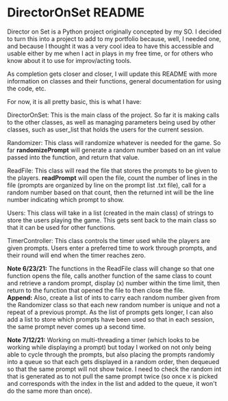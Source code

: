 # DirectorOnSet README
Director on Set is a Python project originally concepted by my SO. I decided to turn this into a project to add to my portfolio because, well, I needed one, and because I thought it was a very cool idea to have this accessible and usable either by me when I act in plays in my free time, or for others who know about it to use for improv/acting tools.

As completion gets closer and closer, I will update this README with more information on classes and their functions, general documentation for using the code, etc.

For now, it is all pretty basic, this is what I have:

DirectorOnSet:
  This is the main class of the project. So far it is making calls to the other classes, as well as managing parameters being used by other classes, such as user_list that holds the users for the current session.
  
Randomizer:
  This class will randomize whatever is needed for the game. So far <b>randomizePrompt</b> will generate a random number based on an int value passed into the function, and return that value.
  
ReadFile:
   This class will read the file that stores the prompts to be given to the players. <b>readPrompt</b> will open the file, count the number of lines in the file (prompts are organized by line on the prompt list .txt file), call for a random number based on that count, then the returned int will be the line number indicating which prompt to show.
   
Users:
  This class will take in a list (created in the main class) of strings to store the users playing the game. This gets sent back to the main class so that it can be used for other functions.
  
TimerController:
  This class controls the timer used while the players are given prompts. Users enter a preferred time to work through prompts, and their round will end when the timer reaches zero.
  
  <b>Note 6/23/21:</b> The functions in the ReadFile class will change so that one function opens the file, calls another function of the same class to count and retrieve a random prompt, display (x) number within the time limit, then return to the function that opened the file to then close the file.</br>
  <b>Append:</b> Also, create a list of ints to carry each random number given from the Randomizer class so that each new random number is unique and not a repeat of a previous prompt. As the list of prompts gets longer, I can also add a list to store which prompts have been used so that in each session, the same prompt never comes up a second time.
  
  <b>Note 7/12/21:</b> Working on multi-threading a timer (which looks to be working while displaying a prompt) but today I worked on not only being able to cycle through the prompts, but also placing the prompts randomly into a queue so that each gets displayed in a random order, then dequeued so that the same prompt will not show twice. I need to check the random int that is generated as to not pull the same prompt twice (so once x is picked and corresponds with the index in the list and added to the queue, it won't do the same more than once). 
